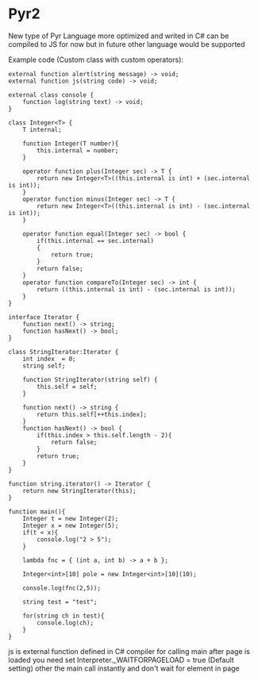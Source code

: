 # Pyr2
New type of Pyr Language more optimized and writed in C# can be compiled to JS for now but in future other language would be supported

Example code (Custom class with custom operators):
```
external function alert(string message) -> void;
external function js(string code) -> void;

external class console {
	function log(string text) -> void;
}

class Integer<T> {
	T internal;
	
	function Integer(T number){
		this.internal = number;
	}
	
	operator function plus(Integer sec) -> T {
		return new Integer<T>((this.internal is int) + (sec.internal is int));
	}
	operator function minus(Integer sec) -> T {
		return new Integer<T>((this.internal is int) - (sec.internal is int));
	}
	
	operator function equal(Integer sec) -> bool {
		if(this.internal == sec.internal)
		{
			return true;
		}
		return false;
	}
	operator function compareTo(Integer sec) -> int {
		return ((this.internal is int) - (sec.internal is int));
	}
}

interface Iterator {
	function next() -> string;
	function hasNext() -> bool;
}

class StringIterator:Iterator {
	int index  = 0;
	string self;
	
	function StringIterator(string self) {
		this.self = self;
	}
	
	function next() -> string {
		return this.self[++this.index];
	}
	function hasNext() -> bool {
		if(this.index > this.self.length - 2){
			return false;
		}
		return true;
	}
}

function string.iterator() -> Iterator {
	return new StringIterator(this);
}

function main(){
	Integer t = new Integer(2);
	Integer x = new Integer(5);
	if(t < x){
		console.log("2 > 5");
	}
	
	lambda fnc = { (int a, int b) -> a + b };
	
	Integer<int>[10] pole = new Integer<int>[10](10);
	
	console.log(fnc(2,5));
	
	string test = "test";
	
	for(string ch in test){
		console.log(ch);
	}
}
```

js is external function defined in C# compiler
for calling main after page is loaded you need set Interpreter._WAITFORPAGELOAD = true (Default setting)
other the main call instantly and don't wait for element in page
